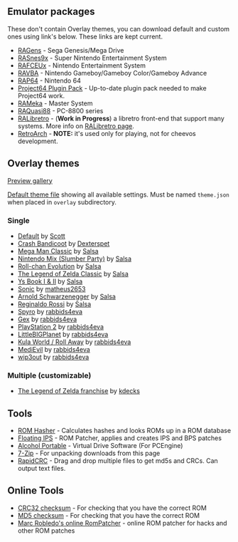## Emulator packages  

These don't contain Overlay themes, you can download default and custom ones using link's below. These links are kept current.

- [RAGens](https://bit.ly/RAGens__) - Sega Genesis/Mega Drive  
- [RASnes9x](https://bit.ly/RASnes9x) - Super Nintendo Entertainment System  
- [RAFCEUx](https://bit.ly/RAFCEUx) - Nintendo Entertainment System  
- [RAVBA](https://bit.ly/RAVBA_) - Nintendo Gameboy/Gameboy Color/Gameboy Advance  
- [RAP64](https://bit.ly/RAP64_) - Nintendo 64
- [Project64 Plugin Pack](https://bit.ly/RAP64PluginRApositoryPack) - Up-to-date plugin pack needed to make Project64 work.
- [RAMeka](https://bit.ly/RAMeka__) - Master System
- [RAQuasi88](https://dl.dropboxusercontent.com/s/glhxbkbcioon56z/RAQuasi88.7z) - PC-8800 series
- [RALibretro](https://bit.ly/RALibRetro) - (**Work in Progress**) a libretro front-end that support many systems. More info on [RALibretro page](RALibretro).
- [RetroArch](https://retroarch.com/?page=platforms) - **NOTE:** it's used only for playing, not for cheevos development.

## Overlay themes  

[Preview gallery](https://bit.ly/RAOPreviews)

[Default theme file](https://github.com/RetroAchievements/RAInterface/blob/master/overlay/theme-coloredgrey.json) showing all available settings. Must be named `theme.json` when placed in `overlay` subdirectory.

### Single  

- [Default](https://bit.ly/RAODefault) by [Scott](https://retroachievements.org/User/Scott)  
- [Crash Bandicoot](https://bit.ly/RAOCrash ) by [Dexterspet](https://retroachievements.org/User/Dexterspet)  
- [Mega Man Classic](https://bit.ly/RAOMegamanC) by [Salsa](https://retroachievements.org/User/Salsa)  
- [Nintendo Mix (Slumber Party)](https://bit.ly/RAONSlumber) by [Salsa](https://retroachievements.org/User/Salsa)  
- [Roll-chan Evolution](https://bit.ly/RAORollchan ) by [Salsa](https://retroachievements.org/User/Salsa)  
- [The Legend of Zelda Classic](https://bit.ly/RAOZeldaC) by [Salsa](https://retroachievements.org/User/Salsa)  
- [Ys Book I & II](https://bit.ly/RAOYs12) by [Salsa](https://retroachievements.org/User/Salsa)  
- [Sonic](https://bit.ly/RAOSonicM) by [matheus2653](https://retroachievements.org/User/matheus2653)  
- [Arnold Schwarzenegger](https://bit.ly/RAOArnold) by [Salsa](https://retroachievements.org/User/Salsa)  
- [Reginaldo Rossi](https://bit.ly/RAORRossi) by [Salsa](https://retroachievements.org/User/Salsa)  
- [Spyro](https://bit.ly/SpyroRA) by [rabbids4eva](https://retroachievements.org/user/rabbids4eva)
- [Gex](http://bit.ly/2X54iYo) by [rabbids4eva](https://retroachievements.org/user/rabbids4eva)
- [PlayStation 2](http://bit.ly/2ISxu0X) by [rabbids4eva](https://retroachievements.org/user/rabbids4eva)
- [LittleBIGPlanet](http://bit.ly/2RATOPk) by [rabbids4eva](https://retroachievements.org/user/rabbids4eva)
- [Kula World / Roll Away](https://mega.nz/#!doongahR!l1L1KVT0SJ7csHZq2M6BCp0CRSRligl0U5VnVSlUe70) by [rabbids4eva](https://retroachievements.org/user/rabbids4eva)
- [MediEvil](https://mega.nz/#!w1wDTI5Q!YpTHp2k6MuM-JQd6ynXtML-qjK1dWDRdn9vkKRQd6T0) by [rabbids4eva](https://retroachievements.org/user/rabbids4eva)
- [wip3out](https://mega.nz/#!EhxDhYBR!PjyK-Z5zmPf0NQBAd5xONY3GelCym7whN5dTy7an8lM) by [rabbids4eva](https://retroachievements.org/user/rabbids4eva)

### Multiple (customizable)  

- [The Legend of Zelda franchise](https://bit.ly/RAOZeldaM) by [kdecks](https://retroachievements.org/User/kdecks)


## Tools 

- [ROM Hasher](https://www.romhacking.net/utilities/1002) - Calculates hashes and looks ROMs up in a ROM database
- [Floating IPS](https://www.romhacking.net/utilities/1040) - ROM Patcher, applies and creates IPS and BPS patches
- [Alcohol Portable](https://bit.ly/RAPortableA ) - Virtual Drive Software (For PCEngine)
- [7-Zip](https://bit.ly/RA7zip) - For unpacking downloads from this page
- [RapidCRC](http://rapidcrc.sourceforge.net/) - Drag and drop multiple files to get md5s and CRCs. Can output text files.

## Online Tools

- [CRC32 checksum](https://bit.ly/RACRC32) - For checking that you have the correct ROM
- [MD5 checksum](https://bit.ly/RAMD5) - For checking that you have the correct ROM
- [Marc Robledo's online RomPatcher](https://www.marcrobledo.com/RomPatcher.js/) - online ROM patcher for hacks and other ROM patches